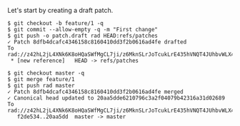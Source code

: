 Let's start by creating a draft patch.

``` (stderr) RAD_SOCKET=/dev/null
$ git checkout -b feature/1 -q
$ git commit --allow-empty -q -m "First change"
$ git push -o patch.draft rad HEAD:refs/patches
✓ Patch 8dfb4dcafc4346158c8160410dd3f2b0616ad4fe drafted
To rad://z42hL2jL4XNk6K8oHQaSWfMgCL7ji/z6MknSLrJoTcukLrE435hVNQT4JUhbvWLX4kUzqkEStBU8Vi
 * [new reference]   HEAD -> refs/patches
```

``` (stderr) RAD_SOCKET=/dev/null
$ git checkout master -q
$ git merge feature/1
$ git push rad master
✓ Patch 8dfb4dcafc4346158c8160410dd3f2b0616ad4fe merged
✓ Canonical head updated to 20aa5dde6210796c3a2f04079b42316a31d02689
To rad://z42hL2jL4XNk6K8oHQaSWfMgCL7ji/z6MknSLrJoTcukLrE435hVNQT4JUhbvWLX4kUzqkEStBU8Vi
   f2de534..20aa5dd  master -> master
```
